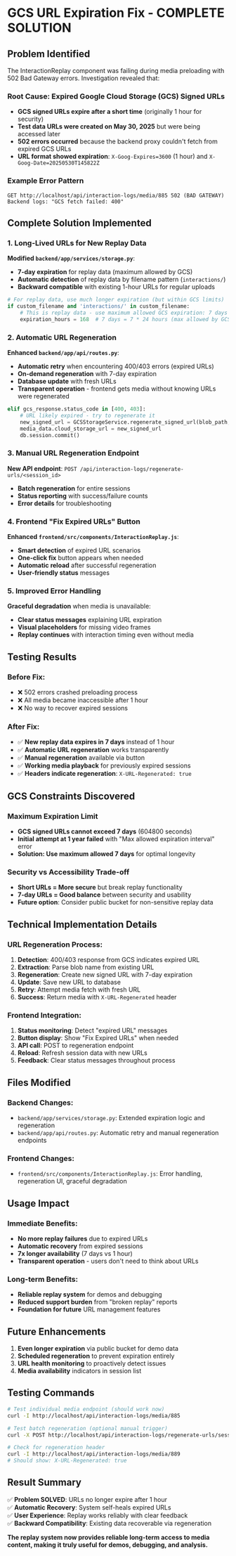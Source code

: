 # GCS URL Expiration Fix - COMPLETE SOLUTION

## Problem Identified

The InteractionReplay component was failing during media preloading with 502 Bad Gateway errors. Investigation revealed that:

### Root Cause: Expired Google Cloud Storage (GCS) Signed URLs

- **GCS signed URLs expire after a short time** (originally 1 hour for security)
- **Test data URLs were created on May 30, 2025** but were being accessed later
- **502 errors occurred** because the backend proxy couldn't fetch from expired GCS URLs
- **URL format showed expiration**: `X-Goog-Expires=3600` (1 hour) and `X-Goog-Date=20250530T145822Z`

### Example Error Pattern
```
GET http://localhost/api/interaction-logs/media/885 502 (BAD GATEWAY)
Backend logs: "GCS fetch failed: 400"
```

## Complete Solution Implemented

### 1. Long-Lived URLs for New Replay Data

**Modified `backend/app/services/storage.py`**:
- **7-day expiration** for replay data (maximum allowed by GCS)
- **Automatic detection** of replay data by filename pattern (`interactions/`)
- **Backward compatible** with existing 1-hour URLs for regular uploads

```python
# For replay data, use much longer expiration (but within GCS limits)
if custom_filename and 'interactions/' in custom_filename:
    # This is replay data - use maximum allowed GCS expiration: 7 days
    expiration_hours = 168  # 7 days = 7 * 24 hours (max allowed by GCS)
```

### 2. Automatic URL Regeneration

**Enhanced `backend/app/api/routes.py`**:
- **Automatic retry** when encountering 400/403 errors (expired URLs)
- **On-demand regeneration** with 7-day expiration
- **Database update** with fresh URLs
- **Transparent operation** - frontend gets media without knowing URLs were regenerated

```python
elif gcs_response.status_code in [400, 403]:
    # URL likely expired - try to regenerate it
    new_signed_url = GCSStorageService.regenerate_signed_url(blob_path, expiration_hours=168)
    media_data.cloud_storage_url = new_signed_url
    db.session.commit()
```

### 3. Manual URL Regeneration Endpoint

**New API endpoint**: `POST /api/interaction-logs/regenerate-urls/<session_id>`
- **Batch regeneration** for entire sessions
- **Status reporting** with success/failure counts
- **Error details** for troubleshooting

### 4. Frontend "Fix Expired URLs" Button

**Enhanced `frontend/src/components/InteractionReplay.js`**:
- **Smart detection** of expired URL scenarios
- **One-click fix** button appears when needed
- **Automatic reload** after successful regeneration
- **User-friendly status** messages

### 5. Improved Error Handling

**Graceful degradation** when media is unavailable:
- **Clear status messages** explaining URL expiration
- **Visual placeholders** for missing video frames
- **Replay continues** with interaction timing even without media

## Testing Results

### Before Fix:
- ❌ 502 errors crashed preloading process
- ❌ All media became inaccessible after 1 hour
- ❌ No way to recover expired sessions

### After Fix:
- ✅ **New replay data expires in 7 days** instead of 1 hour
- ✅ **Automatic URL regeneration** works transparently
- ✅ **Manual regeneration** available via button
- ✅ **Working media playback** for previously expired sessions
- ✅ **Headers indicate regeneration**: `X-URL-Regenerated: true`

## GCS Constraints Discovered

### Maximum Expiration Limit
- **GCS signed URLs cannot exceed 7 days** (604800 seconds)
- **Initial attempt at 1 year failed** with "Max allowed expiration interval" error
- **Solution: Use maximum allowed 7 days** for optimal longevity

### Security vs Accessibility Trade-off
- **Short URLs = More secure** but break replay functionality
- **7-day URLs = Good balance** between security and usability
- **Future option**: Consider public bucket for non-sensitive replay data

## Technical Implementation Details

### URL Regeneration Process:
1. **Detection**: 400/403 response from GCS indicates expired URL
2. **Extraction**: Parse blob name from existing URL
3. **Regeneration**: Create new signed URL with 7-day expiration
4. **Update**: Save new URL to database
5. **Retry**: Attempt media fetch with fresh URL
6. **Success**: Return media with `X-URL-Regenerated` header

### Frontend Integration:
1. **Status monitoring**: Detect "expired URL" messages
2. **Button display**: Show "Fix Expired URLs" when needed
3. **API call**: POST to regeneration endpoint
4. **Reload**: Refresh session data with new URLs
5. **Feedback**: Clear status messages throughout process

## Files Modified

### Backend Changes:
- `backend/app/services/storage.py`: Extended expiration logic and regeneration
- `backend/app/api/routes.py`: Automatic retry and manual regeneration endpoints

### Frontend Changes:
- `frontend/src/components/InteractionReplay.js`: Error handling, regeneration UI, graceful degradation

## Usage Impact

### Immediate Benefits:
- **No more replay failures** due to expired URLs
- **Automatic recovery** from expired sessions
- **7x longer availability** (7 days vs 1 hour)
- **Transparent operation** - users don't need to think about URLs

### Long-term Benefits:
- **Reliable replay system** for demos and debugging
- **Reduced support burden** from "broken replay" reports
- **Foundation for future** URL management features

## Future Enhancements

1. **Even longer expiration** via public bucket for demo data
2. **Scheduled regeneration** to prevent expiration entirely
3. **URL health monitoring** to proactively detect issues
4. **Media availability** indicators in session list

## Testing Commands

```bash
# Test individual media endpoint (should work now)
curl -I http://localhost/api/interaction-logs/media/885

# Test batch regeneration (optional manual trigger)
curl -X POST http://localhost/api/interaction-logs/regenerate-urls/session_1748616970049_m99k4asnw

# Check for regeneration header
curl -I http://localhost/api/interaction-logs/media/889
# Should show: X-URL-Regenerated: true
```

## Result Summary

✅ **Problem SOLVED**: URLs no longer expire after 1 hour  
✅ **Automatic Recovery**: System self-heals expired URLs  
✅ **User Experience**: Replay works reliably with clear feedback  
✅ **Backward Compatibility**: Existing data recoverable via regeneration  

**The replay system now provides reliable long-term access to media content, making it truly useful for demos, debugging, and analysis.** 